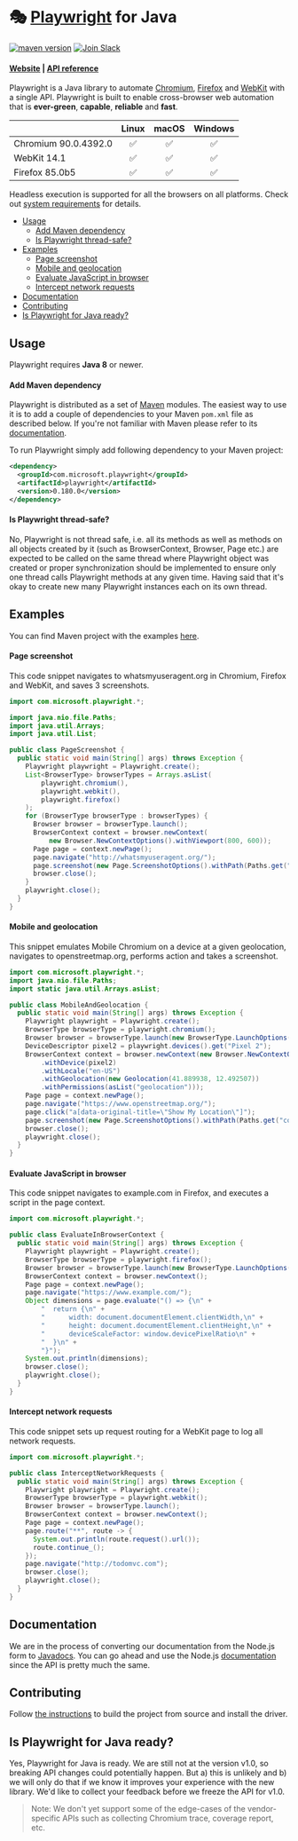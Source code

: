 # 🎭 [Playwright](https://playwright.dev) for Java

[![maven version](https://img.shields.io/maven-central/v/com.microsoft.playwright/playwright)](https://search.maven.org/search?q=com.microsoft.playwright)  [![Join Slack](https://img.shields.io/badge/join-slack-infomational)](https://join.slack.com/t/playwright/shared_invite/enQtOTEyMTUxMzgxMjIwLThjMDUxZmIyNTRiMTJjNjIyMzdmZDA3MTQxZWUwZTFjZjQwNGYxZGM5MzRmNzZlMWI5ZWUyOTkzMjE5Njg1NDg)

#### [Website](https://playwright.dev/) | [API reference](https://www.javadoc.io/doc/com.microsoft.playwright/playwright/latest/index.html)

Playwright is a Java library to automate [Chromium](https://www.chromium.org/Home), [Firefox](https://www.mozilla.org/en-US/firefox/new/) and [WebKit](https://webkit.org/) with a single API. Playwright is built to enable cross-browser web automation that is **ever-green**, **capable**, **reliable** and **fast**.

|          | Linux | macOS | Windows |
|   :---   | :---: | :---: | :---:   |
| Chromium <!-- GEN:chromium-version -->90.0.4392.0<!-- GEN:stop --> | :white_check_mark: | :white_check_mark: | :white_check_mark: |
| WebKit <!-- GEN:webkit-version -->14.1<!-- GEN:stop --> | ✅ | ✅ | ✅ |
| Firefox <!-- GEN:firefox-version -->85.0b5<!-- GEN:stop --> | :white_check_mark: | :white_check_mark: | :white_check_mark: |

Headless execution is supported for all the browsers on all platforms. Check out [system requirements](https://playwright.dev/#?path=docs/intro.md&q=system-requirements) for details.

* [Usage](#usage)
  - [Add Maven dependency](#add-maven-dependency)
  - [Is Playwright thread-safe?](#is-playwright-thread-safe)
* [Examples](#examples)
  - [Page screenshot](#page-screenshot)
  - [Mobile and geolocation](#mobile-and-geolocation)
  - [Evaluate JavaScript in browser](#evaluate-javascript-in-browser)
  - [Intercept network requests](#intercept-network-requests)
* [Documentation](#documentation)
* [Contributing](#contributing)
* [Is Playwright for Java ready?](#is-playwright-for-java-ready)

## Usage

Playwright requires **Java 8** or newer.

#### Add Maven dependency

Playwright is distributed as a set of [Maven](https://maven.apache.org/what-is-maven.html) modules. The easiest way to use it is to add a couple of dependencies to your Maven `pom.xml` file as described below. If you're not familiar with Maven please refer to its [documentation](https://maven.apache.org/guides/getting-started/maven-in-five-minutes.html).

To run Playwright simply add following dependency to your Maven project:

```xml
<dependency>
  <groupId>com.microsoft.playwright</groupId>
  <artifactId>playwright</artifactId>
  <version>0.180.0</version>
</dependency>
```

#### Is Playwright thread-safe?

No, Playwright is not thread safe, i.e. all its methods as well as methods on all objects created by it (such as BrowserContext, Browser, Page etc.) are expected to be called on the same thread where Playwright object was created or proper synchronization should be implemented to ensure only one thread calls Playwright methods at any given time. Having said that it's okay to create new many Playwright instances each on its own thread.

## Examples

You can find Maven project with the examples [here](./examples).

#### Page screenshot

This code snippet navigates to whatsmyuseragent.org in Chromium, Firefox and WebKit, and saves 3 screenshots.

```java
import com.microsoft.playwright.*;

import java.nio.file.Paths;
import java.util.Arrays;
import java.util.List;

public class PageScreenshot {
  public static void main(String[] args) throws Exception {
    Playwright playwright = Playwright.create();
    List<BrowserType> browserTypes = Arrays.asList(
        playwright.chromium(),
        playwright.webkit(),
        playwright.firefox()
    );
    for (BrowserType browserType : browserTypes) {
      Browser browser = browserType.launch();
      BrowserContext context = browser.newContext(
          new Browser.NewContextOptions().withViewport(800, 600));
      Page page = context.newPage();
      page.navigate("http://whatsmyuseragent.org/");
      page.screenshot(new Page.ScreenshotOptions().withPath(Paths.get("screenshot-" + browserType.name() + ".png")));
      browser.close();
    }
    playwright.close();
  }
}
```

#### Mobile and geolocation

This snippet emulates Mobile Chromium on a device at a given geolocation, navigates to openstreetmap.org, performs action and takes a screenshot.

```java
import com.microsoft.playwright.*;
import java.nio.file.Paths;
import static java.util.Arrays.asList;

public class MobileAndGeolocation {
  public static void main(String[] args) throws Exception {
    Playwright playwright = Playwright.create();
    BrowserType browserType = playwright.chromium();
    Browser browser = browserType.launch(new BrowserType.LaunchOptions().withHeadless(false));
    DeviceDescriptor pixel2 = playwright.devices().get("Pixel 2");
    BrowserContext context = browser.newContext(new Browser.NewContextOptions()
        .withDevice(pixel2)
        .withLocale("en-US")
        .withGeolocation(new Geolocation(41.889938, 12.492507))
        .withPermissions(asList("geolocation")));
    Page page = context.newPage();
    page.navigate("https://www.openstreetmap.org/");
    page.click("a[data-original-title=\"Show My Location\"]");
    page.screenshot(new Page.ScreenshotOptions().withPath(Paths.get("colosseum-pixel2.png")));
    browser.close();
    playwright.close();
  }
}
```

#### Evaluate JavaScript in browser

This code snippet navigates to example.com in Firefox, and executes a script in the page context.

```java
import com.microsoft.playwright.*;

public class EvaluateInBrowserContext {
  public static void main(String[] args) throws Exception {
    Playwright playwright = Playwright.create();
    BrowserType browserType = playwright.firefox();
    Browser browser = browserType.launch(new BrowserType.LaunchOptions().withHeadless(false));
    BrowserContext context = browser.newContext();
    Page page = context.newPage();
    page.navigate("https://www.example.com/");
    Object dimensions = page.evaluate("() => {\n" +
        "  return {\n" +
        "      width: document.documentElement.clientWidth,\n" +
        "      height: document.documentElement.clientHeight,\n" +
        "      deviceScaleFactor: window.devicePixelRatio\n" +
        "  }\n" +
        "}");
    System.out.println(dimensions);
    browser.close();
    playwright.close();
  }
}
```

#### Intercept network requests

This code snippet sets up request routing for a WebKit page to log all network requests.

```java
import com.microsoft.playwright.*;

public class InterceptNetworkRequests {
  public static void main(String[] args) throws Exception {
    Playwright playwright = Playwright.create();
    BrowserType browserType = playwright.webkit();
    Browser browser = browserType.launch();
    BrowserContext context = browser.newContext();
    Page page = context.newPage();
    page.route("**", route -> {
      System.out.println(route.request().url());
      route.continue_();
    });
    page.navigate("http://todomvc.com");
    browser.close();
    playwright.close();
  }
}
```

## Documentation

We are in the process of converting our documentation from the Node.js form to [Javadocs](https://www.javadoc.io/doc/com.microsoft.playwright/playwright/latest/index.html). You can go ahead and use the Node.js [documentation](https://playwright.dev/) since the API is pretty much the same.

## Contributing

Follow [the instructions](https://github.com/microsoft/playwright-java/blob/master/CONTRIBUTING.md#getting-code) to build the project from source and install the driver.

## Is Playwright for Java ready?

Yes, Playwright for Java is ready. We are still not at the version v1.0, so breaking API changes could potentially happen. But a) this is unlikely and b) we will only do that if we know it improves your experience with the new library. We'd like to collect your feedback before we freeze the API for v1.0.

> Note: We don't yet support some of the edge-cases of the vendor-specific APIs such as collecting Chromium trace, coverage report, etc.
